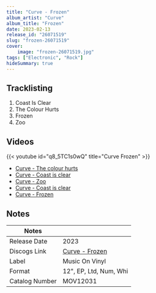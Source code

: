 ```yaml
---
title: "Curve - Frozen"
album_artist: "Curve"
album_title: "Frozen"
date: 2023-02-13
release_id: "26071519"
slug: "frozen-26071519"
cover:
    image: "frozen-26071519.jpg"
tags: ["Electronic", "Rock"]
hideSummary: true
---
```


## Tracklisting
1. Coast Is Clear
2. The Colour Hurts
3. Frozen
4. Zoo

## Videos
{{< youtube id="q8_5TC1s0wQ" title="Curve Frozen" >}}
- [Curve - The colour hurts](https://www.youtube.com/watch?v=wv9NKUiKR4U)
- [Curve - Coast is clear](https://www.youtube.com/watch?v=k8kObm7NfQY)
- [Curve - Zoo](https://www.youtube.com/watch?v=kKvzP8j13_o)
- [Curve - Coast is clear](https://www.youtube.com/watch?v=lqtxTl4m6l4)
- [Curve - Frozen](https://www.youtube.com/watch?v=vAANdjxEKlU)

## Notes

| Notes          |             |
| ---------------| ----------- |
| Release Date   | 2023 |
| Discogs Link   | [Curve - Frozen](https://www.discogs.com/release/26071519) |
| Label          | Music On Vinyl |
| Format         | 12\", EP, Ltd, Num, Whi |
| Catalog Number | MOV12031 |

